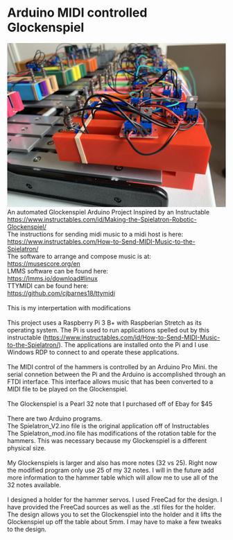 
# Arduino MIDI controlled Glockenspiel
![Client Photo](https://github.com/bonnette/MIDI_Glockenspiel/blob/main/photos/IMG_3465.jpg)
<br/>
An automated Glockenspiel Arduino Project
Inspired by an Instructable
</br>
https://www.instructables.com/id/Making-the-Spielatron-Robotic-Glockenspiel/
</br>
The instructions for sending midi music to a midi host is here:</br>
https://www.instructables.com/How-to-Send-MIDI-Music-to-the-Spielatron/ </br>
The software to arrange and compose music is at:</br>
https://musescore.org/en </br>
LMMS software can be found here:</br>
https://lmms.io/download#linux</br>
TTYMIDI can be found here:</br>
https://github.com/cjbarnes18/ttymidi</br></br>
This is my interpertation with modifications
</br></br>
This project uses a Raspberry Pi 3 B+ with Raspberian Stretch as its operating system. The Pi is used to run applications spelled out by this instructable (https://www.instructables.com/id/How-to-Send-MIDI-Music-to-the-Spielatron/). The applications are installed onto the Pi and I use Windows RDP to connect to and operate these applications.
</br></br>
The MIDI control of the hammers is controlled by an Arduino Pro Mini. the serial connetion between the Pi and the Arduino is accomplished through an FTDI interface. This interface allows music that has been converted to a MIDI file to be played on the Glockenspiel.
</br></br>
The Glockenspiel is a Pearl 32 note that I purchased off of Ebay for $45
</br></br>
There are two Arduino programs.</br>
The Spielatron_V2.ino file is the original application off of Instructables</br>
The Spielatron_mod.ino file has modifications of the rotation table for the hammers. This was necessary because my Glockenspiel is a different physical size.</br></br>
My Glockenspiels is larger and also has more notes (32 vs 25). Right now the modified program only use 25 of my 32 notes. I will in the future add more information to the hammer table which will allow me to use all of the 32 notes available.
</br></br>
I designed a holder for the hammer servos. I used FreeCad for the design. I have provided the FreeCad sources as well as the .stl files for the holder. The design allows you to set the Glockenspiel into the holder and it lifts the Glockenspiel up off the table about 5mm. I may have to make a few tweaks to the design.
